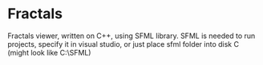 # Fractals
Fractals viewer, written on C++, using SFML library. 
SFML is needed to run projects, specify it in visual studio, or just place sfml folder into disk C (might look like C:\SFML)
